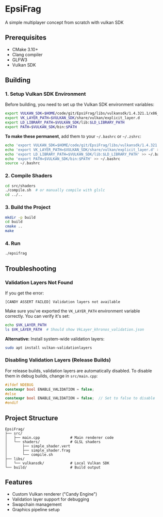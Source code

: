 # EpsiFrag
A simple multiplayer concept from scratch with vulkan SDK

## Prerequisites

- CMake 3.10+
- Clang compiler
- GLFW3
- Vulkan SDK

## Building

### 1. Setup Vulkan SDK Environment

Before building, you need to set up the Vulkan SDK environment variables:

```bash
export VULKAN_SDK=$HOME/code/git/EpsiFrag/libs/vulkansdk/1.4.321.1/x86_64
export VK_LAYER_PATH=$VULKAN_SDK/share/vulkan/explicit_layer.d
export LD_LIBRARY_PATH=$VULKAN_SDK/lib:$LD_LIBRARY_PATH
export PATH=$VULKAN_SDK/bin:$PATH
```

**To make these permanent**, add them to your `~/.bashrc` or `~/.zshrc`:

```bash
echo 'export VULKAN_SDK=$HOME/code/git/EpsiFrag/libs/vulkansdk/1.4.321.1/x86_64' >> ~/.bashrc
echo 'export VK_LAYER_PATH=$VULKAN_SDK/share/vulkan/explicit_layer.d' >> ~/.bashrc
echo 'export LD_LIBRARY_PATH=$VULKAN_SDK/lib:$LD_LIBRARY_PATH' >> ~/.bashrc
echo 'export PATH=$VULKAN_SDK/bin:$PATH' >> ~/.bashrc
source ~/.bashrc
```

### 2. Compile Shaders

```bash
cd src/shaders
./compile.sh  # or manually compile with glslc
cd ../..
```

### 3. Build the Project

```bash
mkdir -p build
cd build
cmake ..
make
```

### 4. Run

```bash
./epsifrag
```

## Troubleshooting

### Validation Layers Not Found

If you get the error:
```
[CANDY ASSERT FAILED] Validation layers not available
```

Make sure you've exported the `VK_LAYER_PATH` environment variable correctly. You can verify it's set:

```bash
echo $VK_LAYER_PATH
ls $VK_LAYER_PATH  # Should show VkLayer_khronos_validation.json
```

**Alternative:** Install system-wide validation layers:
```bash
sudo apt install vulkan-validationlayers
```

### Disabling Validation Layers (Release Builds)

For release builds, validation layers are automatically disabled. To disable them in debug builds, change in `src/main.cpp`:

```cpp
#ifdef NDEBUG
constexpr bool ENABLE_VALIDATION = false;
#else
constexpr bool ENABLE_VALIDATION = false;  // Set to false to disable
#endif
```

## Project Structure

```
EpsiFrag/
├── src/
│   ├── main.cpp              # Main renderer code
│   └── shaders/              # GLSL shaders
│       ├── simple_shader.vert
│       ├── simple_shader.frag
│       └── compile.sh
├── libs/
│   └── vulkansdk/            # Local Vulkan SDK
└── build/                    # Build output
```

## Features

- Custom Vulkan renderer ("Candy Engine")
- Validation layer support for debugging
- Swapchain management
- Graphics pipeline setup


